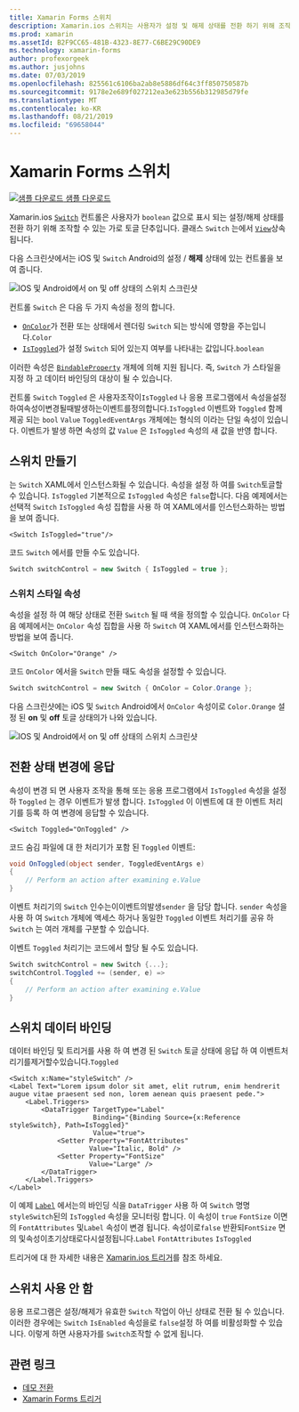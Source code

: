 ```yaml
---
title: Xamarin Forms 스위치
description: Xamarin.ios 스위치는 사용자가 설정 및 해제 상태를 전환 하기 위해 조작할 수 있는 단추 유형입니다. 이 문서에서는 Switch 클래스를 사용 하 여 토글 UI 요소를 표시 하는 방법을 설명 합니다.
ms.prod: xamarin
ms.assetId: B2F9CC65-481B-4323-8E77-C6BE29C90DE9
ms.technology: xamarin-forms
author: profexorgeek
ms.author: jusjohns
ms.date: 07/03/2019
ms.openlocfilehash: 825561c6106ba2ab8e5886df64c3ff850750587b
ms.sourcegitcommit: 9178e2e689f027212ea3e623b556b312985d79fe
ms.translationtype: MT
ms.contentlocale: ko-KR
ms.lasthandoff: 08/21/2019
ms.locfileid: "69658044"
---
```

# <a name="xamarinforms-switch"></a>Xamarin Forms 스위치

[![샘플 다운로드](~/media/shared/download.png) 샘플 다운로드](https://docs.microsoft.com/samples/xamarin/xamarin-forms-samples/userinterface-switchdemos/)

Xamarin.ios [`Switch`](xref:Xamarin.Forms.Switch) 컨트롤은 사용자가 `boolean` 값으로 표시 되는 설정/해제 상태를 전환 하기 위해 조작할 수 있는 가로 토글 단추입니다. 클래스 `Switch` 는에서 [`View`](xref:Xamarin.Forms.View)상속 됩니다.

다음 스크린샷에서는 iOS 및 `Switch` Android의 설정 / **해제** 상태에 있는 컨트롤을 보여 줍니다.

![IOS 및 Android에서 on 및 off 상태의 스위치 스크린샷](switch-images/switch-states-default.png "IOS 및 Android의 스위치")

컨트롤 `Switch` 은 다음 두 가지 속성을 정의 합니다.

* [`OnColor`](xref:Xamarin.Forms.Switch.OnColor)가 전환 또는 상태에서 렌더링 `Switch` 되는 방식에 영향을 주는입니다.`Color`
* [`IsToggled`](xref:Xamarin.Forms.Switch.IsToggled)가 설정 `Switch` 되어 있는지 여부를 나타내는 값입니다.`boolean`

이러한 속성은 [`BindableProperty`](xref:Xamarin.Forms.BindableProperty) 개체에 의해 지원 됩니다. 즉, `Switch` 가 스타일을 지정 하 고 데이터 바인딩의 대상이 될 수 있습니다.

컨트롤 `Switch` `Toggled` 은 사용자조작이`IsToggled` 나 응용 프로그램에서 속성을설정하여속성이변경될때발생하는이벤트를정의합니다.`IsToggled` 이벤트와 `Toggled` 함께 제공 되는 `bool` `Value` `ToggledEventArgs` 개체에는 형식의 이라는 단일 속성이 있습니다. 이벤트가 발생 하면 속성의 값 `Value` 은 `IsToggled` 속성의 새 값을 반영 합니다.

## <a name="create-a-switch"></a>스위치 만들기

는 `Switch` XAML에서 인스턴스화될 수 있습니다. 속성을 설정 하 여를 `Switch`토글할 수 있습니다. `IsToggled` 기본적으로 `IsToggled` 속성은 `false`합니다. 다음 예제에서는 선택적 `Switch` `IsToggled` 속성 집합을 사용 하 여 XAML에서를 인스턴스화하는 방법을 보여 줍니다.

```xaml
<Switch IsToggled="true"/>
```

코드 `Switch` 에서를 만들 수도 있습니다.

```csharp
Switch switchControl = new Switch { IsToggled = true };
```

### <a name="switch-style-properties"></a>스위치 스타일 속성

속성을 설정 하 여 해당 상태로 전환 `Switch` 될 때 색을 정의할 수 있습니다. `OnColor` 다음 예제에서는 `OnColor` 속성 집합을 사용 하 `Switch` 여 XAML에서를 인스턴스화하는 방법을 보여 줍니다.

```xaml
<Switch OnColor="Orange" />
```

코드 `OnColor` 에서을 `Switch` 만들 때도 속성을 설정할 수 있습니다.

```csharp
Switch switchControl = new Switch { OnColor = Color.Orange };
```

다음 스크린샷에는 iOS 및 `Switch` Android에서 `OnColor` 속성이로 `Color.Orange` 설정 된 **on** 및 **off** 토글 상태의가 나와 있습니다.

![IOS 및 Android에서 on 및 off 상태의 스위치 스크린샷](switch-images/switch-states-oncolor.png "IOS 및 Android의 스위치")

## <a name="respond-to-a-switch-state-change"></a>전환 상태 변경에 응답

속성이 변경 되 면 사용자 조작을 통해 또는 응용 프로그램에서 `IsToggled` 속성을 설정 하 `Toggled` 는 경우 이벤트가 발생 합니다. `IsToggled` 이 이벤트에 대 한 이벤트 처리기를 등록 하 여 변경에 응답할 수 있습니다.

```xaml
<Switch Toggled="OnToggled" />
```

코드 숨김 파일에 대 한 처리기가 포함 된 `Toggled` 이벤트:

```csharp
void OnToggled(object sender, ToggledEventArgs e)
{
    // Perform an action after examining e.Value
}
```

이벤트 처리기의 `Switch` 인수는이이벤트의발생`sender` 을 담당 합니다. `sender` 속성을 사용 하 여 `Switch` 개체에 액세스 하거나 동일한 `Toggled` 이벤트 처리기를 공유 하 `Switch` 는 여러 개체를 구분할 수 있습니다.

이벤트 `Toggled` 처리기는 코드에서 할당 될 수도 있습니다.

```csharp
Switch switchControl = new Switch {...};
switchControl.Toggled += (sender, e) =>
{
    // Perform an action after examining e.Value
}
```

## <a name="data-bind-a-switch"></a>스위치 데이터 바인딩

데이터 바인딩 및 트리거를 사용 하 여 변경 된 `Switch` 토글 상태에 응답 하 여 이벤트처리기를제거할수있습니다.`Toggled`

```xaml
<Switch x:Name="styleSwitch" />
<Label Text="Lorem ipsum dolor sit amet, elit rutrum, enim hendrerit augue vitae praesent sed non, lorem aenean quis praesent pede.">
    <Label.Triggers>
        <DataTrigger TargetType="Label"
                     Binding="{Binding Source={x:Reference styleSwitch}, Path=IsToggled}"
                     Value="true">
            <Setter Property="FontAttributes"
                    Value="Italic, Bold" />
            <Setter Property="FontSize"
                    Value="Large" />
        </DataTrigger>
    </Label.Triggers>
</Label>
```

이 예제 [`Label`](xref:Xamarin.Forms.Label) 에서는의 바인딩 식을 `DataTrigger` 사용 하 여 `Switch` 명명 `styleSwitch`된의 `IsToggled` 속성을 모니터링 합니다. 이 속성이 `true` `FontSize` 이면의 `FontAttributes` 및`Label` 속성이 변경 됩니다. 속성이로`false` 반환되`FontSize` 면의 및속성이초기상태로다시설정됩니다.`Label` `FontAttributes` `IsToggled`

트리거에 대 한 자세한 내용은 [Xamarin.ios 트리거](~/xamarin-forms/app-fundamentals/triggers.md)를 참조 하세요.

## <a name="disable-a-switch"></a>스위치 사용 안 함

응용 프로그램은 설정/해제가 유효한 `Switch` 작업이 아닌 상태로 전환 될 수 있습니다. 이러한 경우에는 `Switch` `IsEnabled` 속성을로 `false`설정 하 여를 비활성화할 수 있습니다. 이렇게 하면 사용자가를 `Switch`조작할 수 없게 됩니다.

## <a name="related-links"></a>관련 링크

* [데모 전환](https://docs.microsoft.com/samples/xamarin/xamarin-forms-samples/userinterface-switchdemos/)
* [Xamarin Forms 트리거](~/xamarin-forms/app-fundamentals/triggers.md)
